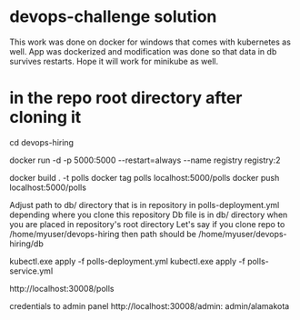 # devops-challenge solution

This work was done on docker for windows that comes with kubernetes as well.
App was dockerized and modification was done so that data in db survives restarts.
Hope it will work for minikube as well.

# in the repo root directory after cloning it
cd devops-hiring

docker run -d -p 5000:5000 --restart=always --name registry registry:2

docker build . -t polls
docker tag polls localhost:5000/polls
docker push localhost:5000/polls

Adjust path to db/ directory that is in repository in polls-deployment.yml depending where you clone this repository
Db file is in db/ directory when you are placed in repository's root directory
Let's say if you clone repo to /home/myuser/devops-hiring then path should be /home/myuser/devops-hiring/db

kubectl.exe apply -f polls-deployment.yml
kubectl.exe apply -f polls-service.yml

http://localhost:30008/polls

credentials to admin panel http://localhost:30008/admin:
admin/alamakota
